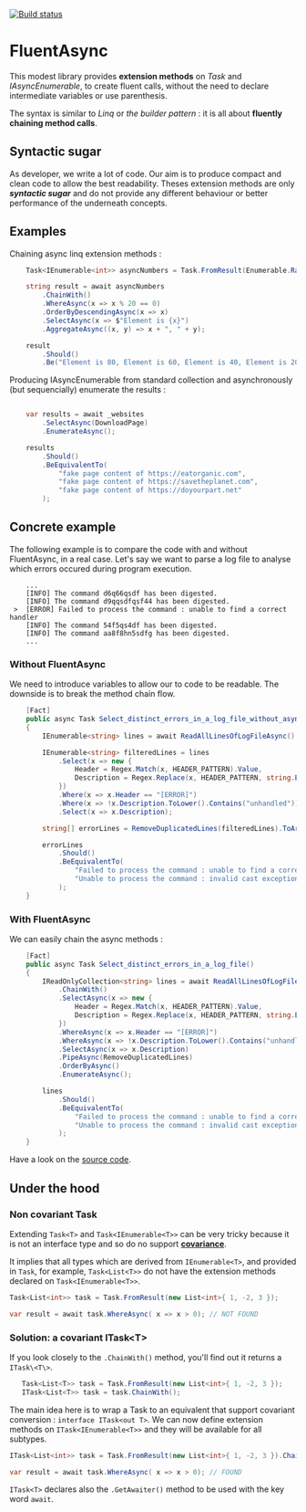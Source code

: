 [![Build status](https://ci.appveyor.com/api/projects/status/jwu4cocyv2q7vfda/branch/main?svg=true)](https://ci.appveyor.com/project/pierregillon/fluentasync/branch/main)

# FluentAsync
This modest library provides **extension methods** on *Task* and *IAsyncEnumerable*, to create fluent calls, 
without the need to declare intermediate variables or use parenthesis.

The syntax is similar to *Linq* or *the builder pattern* : it is all about **fluently chaining method calls**.

## Syntactic sugar
As developer, we write a lot of code. Our aim is to produce compact and clean code to allow the best readability.
Theses extension methods are only ***syntactic sugar*** and do not provide any different behaviour or better performance 
of the underneath concepts.

## Examples

Chaining async linq extension methods :

```csharp
    Task<IEnumerable<int>> asyncNumbers = Task.FromResult(Enumerable.Range(0, 100));

    string result = await asyncNumbers
        .ChainWith()
        .WhereAsync(x => x % 20 == 0)
        .OrderByDescendingAsync(x => x)
        .SelectAsync(x => $"Element is {x}")
        .AggregateAsync((x, y) => x + ", " + y);

    result
        .Should()
        .Be("Element is 80, Element is 60, Element is 40, Element is 20, Element is 0");
```

Producing IAsyncEnumerable from standard collection and asynchronously (but sequencially) enumerate the results :
```csharp

    var results = await _websites
        .SelectAsync(DownloadPage)
        .EnumerateAsync();

    results
        .Should()
        .BeEquivalentTo(
            "fake page content of https://eatorganic.com",
            "fake page content of https://savetheplanet.com",
            "fake page content of https://doyourpart.net"
        );
```
## Concrete example
The following example is to compare the code with and without FluentAsync, in a real case.
Let's say we want to parse a log file to analyse which errors occured during program execution.
```
    ...
    [INFO] The command d6q66qsdf has been digested.
    [INFO] The command d9qqsdfqsf44 has been digested.
 >  [ERROR] Failed to process the command : unable to find a correct handler
    [INFO] The command 54f5qs4df has been digested.
    [INFO] The command aa8f8hn5sdfg has been digested.
    ...
```

### Without FluentAsync
We need to introduce variables to allow our to code to be readable.
The downside is to break the method chain flow.

```csharp
    [Fact]
    public async Task Select_distinct_errors_in_a_log_file_without_async_extension()
    {
        IEnumerable<string> lines = await ReadAllLinesOfLogFileAsync();

        IEnumerable<string> filteredLines = lines
            .Select(x => new {
                Header = Regex.Match(x, HEADER_PATTERN).Value,
                Description = Regex.Replace(x, HEADER_PATTERN, string.Empty).Trim()
            })
            .Where(x => x.Header == "[ERROR]")
            .Where(x => !x.Description.ToLower().Contains("unhandled"))
            .Select(x => x.Description);

        string[] errorLines = RemoveDuplicatedLines(filteredLines).ToArray();

        errorLines
            .Should()
            .BeEquivalentTo(
                "Failed to process the command : unable to find a correct handler",
                "Unable to process the command : invalid cast exception."
            );
    }
```

### With FluentAsync
We can easily chain the async methods :

```csharp
    [Fact]
    public async Task Select_distinct_errors_in_a_log_file()
    {
        IReadOnlyCollection<string> lines = await ReadAllLinesOfLogFileAsync()
            .ChainWith()
            .SelectAsync(x => new {
                Header = Regex.Match(x, HEADER_PATTERN).Value,
                Description = Regex.Replace(x, HEADER_PATTERN, string.Empty).Trim()
            })
            .WhereAsync(x => x.Header == "[ERROR]")
            .WhereAsync(x => !x.Description.ToLower().Contains("unhandled"))
            .SelectAsync(x => x.Description)
            .PipeAsync(RemoveDuplicatedLines)
            .OrderByAsync()
            .EnumerateAsync();

        lines
            .Should()
            .BeEquivalentTo(
                "Failed to process the command : unable to find a correct handler",
                "Unable to process the command : invalid cast exception."
            );
    }
```

Have a look on the [source code](/FluentAsync.Tests/Examples/AsynchronouslyReadFileAndChainActions.cs).

## Under the hood

### Non covariant Task
Extending ```Task<T>``` and ```Task<IEnumerable<T>>``` can be very tricky because it is not an interface type 
and so do no support **[covariance](https://docs.microsoft.com/en-us/dotnet/standard/generics/covariance-and-contravariance)**.

It implies that all types which are derived from ```IEnumerable<T>```, and provided in ```Task```, for example, ```Task<List<T>>```
do not have the extension methods declared on ```Task<IEnumerable<T>>```.

```csharp
Task<List<int>> task = Task.FromResult(new List<int>{ 1, -2, 3 });

var result = await task.WhereAsync( x => x > 0); // NOT FOUND
```

### Solution: a covariant ITask\<T\>
If you look closely to the ```.ChainWith()``` method, you'll find out it returns a ```ITask\<T\>```.
```csharp
   Task<List<T>> task = Task.FromResult(new List<int>{ 1, -2, 3 });
   ITask<List<T>> task = task.ChainWith();
```
The main idea here is to wrap a Task to an equivalent that support covariant conversion :
```interface ITask<out T>```.
We can now define extension methods on ```ITask<IEnumerable<T>>``` and they will be available for all subtypes.

```csharp
ITask<List<int>> task = Task.FromResult(new List<int>{ 1, -2, 3 }).ChainWith();

var result = await task.WhereAsync( x => x > 0); // FOUND
```
```ITask<T>``` declares also the ```.GetAwaiter()``` method to be used with the key word ```await```.